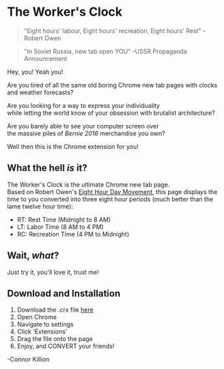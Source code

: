 # The Worker's Clock

>"Eight hours' labour, Eight hours' recreation, Eight hours' Rest" -Robert Owen

>"In Soviet Russia, new tab open YOU" -USSR Propaganda Announcement

Hey, you! Yeah you!  

Are you tired of all the same old boring
Chrome new tab pages with clocks and weather forecasts?  

Are you looking for a way to express your individuality  
while letting the world know of your obsession with brutalist architecture?

Are you barely able to see your computer screen over  
the massive piles of _Bernie 2016_ merchandise you own?

Well then this is the Chrome extension for you!

## What the hell _is_ it?

The Worker's Clock is the ultimate Chrome new tab page.  
Based on Robert Owen's [Eight Hour Day Movement](https://en.wikipedia.org/wiki/Eight-hour_day),
this page displays the time to you converted into three eight hour periods (much better than the lame twelve hour time):

* RT: Rest Time (Midnight to 8 AM)
* LT: Labor Time (8 AM to 4 PM)
* RC: Recreation Time (4 PM to Midnight)

## Wait, _what_?

Just try it, you'll love it, trust me!

## Download and Installation

1. Download the .crx file [here](https://github.com/ckskate/workersclock/blob/master/workersclock.crx?raw=true)
2. Open Chrome
3. Navigate to settings
4. Click 'Extensions'
5. Drag the file onto the page
6. Enjoy, and CONVERT your friends!



-Connor Killion
